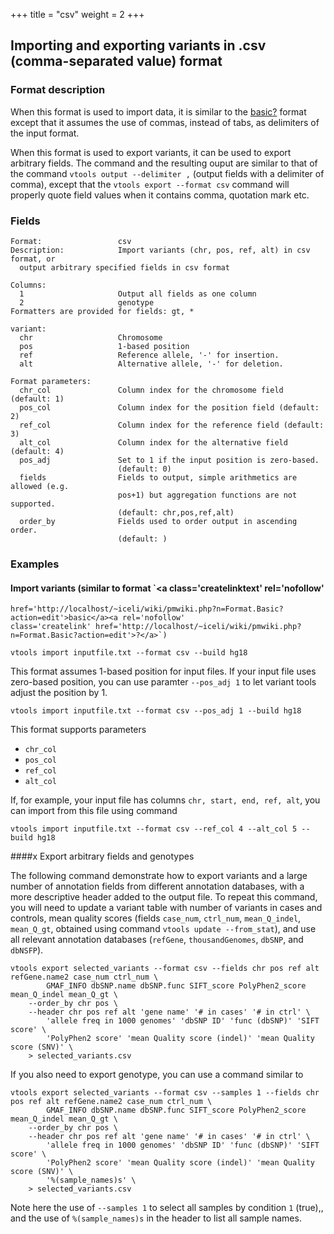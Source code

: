 +++
title = "csv"
weight = 2
+++

## Importing and exporting variants in .csv (comma-separated value) format
### Format description

When this format is used to import data, it is similar to the [basic][1][?][1] format except that it assumes the use of commas, instead of tabs, as delimiters of the input format. 

When this format is used to export variants, it can be used to export arbitrary fields. The command and the resulting ouput are similar to that of the command `vtools output --delimiter ,` (output fields with a delimiter of comma), except that the `vtools export --format csv` command will properly quote field values when it contains comma, quotation mark etc. 



### Fields

    Format:                 csv
    Description:            Import variants (chr, pos, ref, alt) in csv format, or
      output arbitrary specified fields in csv format
    
    Columns:
      1                     Output all fields as one column
      2                     genotype
    Formatters are provided for fields: gt, *
    
    variant:
      chr                   Chromosome
      pos                   1-based position
      ref                   Reference allele, '-' for insertion.
      alt                   Alternative allele, '-' for deletion.
    
    Format parameters:
      chr_col               Column index for the chromosome field (default: 1)
      pos_col               Column index for the position field (default: 2)
      ref_col               Column index for the reference field (default: 3)
      alt_col               Column index for the alternative field (default: 4)
      pos_adj               Set to 1 if the input position is zero-based.
                            (default: 0)
      fields                Fields to output, simple arithmetics are allowed (e.g.
                            pos+1) but aggregation functions are not supported.
                            (default: chr,pos,ref,alt)
      order_by              Fields used to order output in ascending order.
                            (default: )
    



### Examples

#### Import variants (similar to format `<a class='createlinktext' rel='nofollow'
    href='http://localhost/~iceli/wiki/pmwiki.php?n=Format.Basic?action=edit'>basic</a><a rel='nofollow' 
    class='createlink' href='http://localhost/~iceli/wiki/pmwiki.php?n=Format.Basic?action=edit'>?</a>`)

    vtools import inputfile.txt --format csv --build hg18
    

This format assumes 1-based position for input files. If your input file uses zero-based position, you can use paramter `--pos_adj 1` to let variant tools adjust the position by 1. 



    vtools import inputfile.txt --format csv --pos_adj 1 --build hg18
    

This format supports parameters 

*   `chr_col` 
*   `pos_col` 
*   `ref_col` 
*   `alt_col` 

If, for example, your input file has columns `chr, start, end, ref, alt`, you can import from this file using command 



    vtools import inputfile.txt --format csv --ref_col 4 --alt_col 5 --build hg18
    



####x Export arbitrary fields and genotypes

The following command demonstrate how to export variants and a large number of annotation fields from different annotation databases, with a more descriptive header added to the output file. To repeat this command, you will need to update a variant table with number of variants in cases and controls, mean quality scores (fields `case_num`, `ctrl_num`, `mean_Q_indel`, `mean_Q_gt`, obtained using command `vtools update --from_stat`), and use all relevant annotation databases (`refGene`, `thousandGenomes`, `dbSNP`, and `dbNSFP`). 



    vtools export selected_variants --format csv --fields chr pos ref alt refGene.name2 case_num ctrl_num \
            GMAF_INFO dbSNP.name dbSNP.func SIFT_score PolyPhen2_score mean_Q_indel mean_Q_gt \
        --order_by chr pos \
        --header chr pos ref alt 'gene name' '# in cases' '# in ctrl' \
            'allele freq in 1000 genomes' 'dbSNP ID' 'func (dbSNP)' 'SIFT score' \
            'PolyPhen2 score' 'mean Quality score (indel)' 'mean Quality score (SNV)' \
        > selected_variants.csv
    

If you also need to export genotype, you can use a command similar to 



    vtools export selected_variants --format csv --samples 1 --fields chr pos ref alt refGene.name2 case_num ctrl_num \
            GMAF_INFO dbSNP.name dbSNP.func SIFT_score PolyPhen2_score mean_Q_indel mean_Q_gt \
        --order_by chr pos \
        --header chr pos ref alt 'gene name' '# in cases' '# in ctrl' \
            'allele freq in 1000 genomes' 'dbSNP ID' 'func (dbSNP)' 'SIFT score' \
            'PolyPhen2 score' 'mean Quality score (indel)' 'mean Quality score (SNV)' \
            '%(sample_names)s' \
        > selected_variants.csv
    

Note here the use of `--samples 1` to select all samples by condition `1` (true),, and the use of `%(sample_names)s` in the header to list all sample names.

 [1]: http://localhost/~iceli/wiki/pmwiki.php?n=Format.Basic?action=edit
